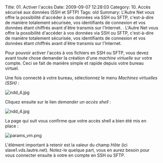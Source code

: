 Title: 01. Activer l'accès 
Date: 2009-09-07 12:28:03
Category: 10. Accès sécurisé aux données (SSH et SFTP)
Tags: old
Summary: L'Autre Net vous offre la possibilité d'accéder à vos données via SSH ou SFTP, c'est-à-dire de manière totalement sécurisée, vos identifiants de connexion et vos données étant chiffrés avant d'être transmis sur l'Internet.  . L'Autre Net vous offre la possibilité d'accéder à vos données via SSH ou SFTP, c'est-à-dire de manière totalement sécurisée, vos identifiants de connexion et vos données étant chiffrés avant d'être transmis sur l'Internet. 

Pour pouvoir activer l'accès à vos fichiers en SSH ou SFTP, vous devez avant toute chose demander la création d'une *machine virtuelle* sur votre compte. Ceci se fait de manière simple et rapide depuis votre bureau virtuel.

Une fois connecté à votre bureau, sélectionnez le menu *Machines virtuelles (SSH)* :

<img src="/img/ndd_4.jpg" title="to complete" alt="ndd_4.jpg" />

Cliquez ensuite sur le lien *demander un accès shell* :

<img src="/img/ndd_4.jpg" title="to complete" alt="ndd_4.jpg" />

La page qui suit vous confirme que votre accès shell a bien été mis en place :

<img src="/img/params_vm.png" title="to complete" alt="params_vm.png" />

L'élément important à retenir est la valeur du champ *Hôte* (ici slave1.vds.lautre.net). Notez-le quelque part, vous en aurez besoin pour vous connecter ensuite à votre en compte en SSH ou SFTP.



